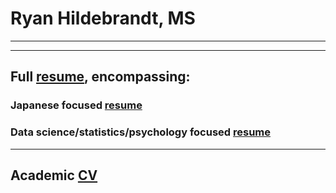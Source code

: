 # Ryan Hildebrandt, MS

---

---

## Full [resume](https://github.com/ryancahildebrandt/resume/blob/master/Full_Resume.md), encompassing:
### Japanese focused [resume](https://github.com/ryancahildebrandt/resume/blob/master/Japanese_Resume.md)
### Data science/statistics/psychology focused [resume](https://github.com/ryancahildebrandt/resume/blob/master/Data_Resume.md)

---

## Academic [CV](https://github.com/ryancahildebrandt/resume/blob/master/CV.md)